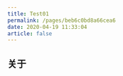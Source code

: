 ```yaml
---
title: Test01
permalink: /pages/beb6c0bd8a66cea6
date: 2020-04-19 11:33:04
article: false
---
```

## 关于